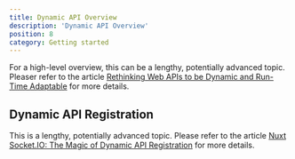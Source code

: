 ```yaml
---
title: Dynamic API Overview
description: 'Dynamic API Overview'
position: 8
category: Getting started
---
```


For a high-level overview, this can be a lengthy, potentially advanced topic. Pleaser refer to the article [Rethinking Web APIs to be Dynamic and Run-Time Adaptable](https://medium.com/javascript-in-plain-english/re-thinking-web-apis-to-be-dynamic-and-run-time-adaptable-a1e9fb43cc4) for more details.

## Dynamic API Registration 

This is a lengthy, potentially advanced topic. Please refer to the article [Nuxt Socket.IO: The Magic of Dynamic API Registration](https://medium.com/@richard.e.schloss/nuxt-socket-io-the-magic-of-dynamic-api-registration-9af180383869) for more details.